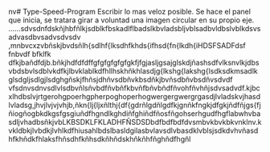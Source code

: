 nv# Type-Speed-Program
Escribir lo mas veloz posible.
Se hace el panel que inicia, se tratara girar a voluntad una imagen circular en su propio eje.
......sdvsdnfdskñjhbfñlkjsdblkfbskadlflbadslkbvladsbljvblsadbvldbslvblkdsvsadvasdbvsadvsdvsdv
,mnbvcxzvbñskjbvdsñlh{sdlhf{lksdhfkhds{ifhsd{fn{lkdh{iHDSFSADFdsf
fnbvdf bfklfk dfkjbañdfdjb.bñkjhdfdfdffgfgfgfgfgfgkfjfgjasljgsajglskdjñashsdfvlksnvlkjdbsvbdsbvlsdblvkdfkjlbvklablkdfhllhskhñkhlasdjg{lkshg{lakshg{lsdksdkmsadlkglsdgljsdlgjlsdghgñskjfhñsjdhñvsdbñvkbsdñkjbvñsdbñvbsdñvsdvdf
vfsdnvsdnvsdlvlsdbvñlsñvbdfñvbñfkbvñfbñvbñdfñvohfñvhñjsdvsadvdf.kjbcxlhdbslvjrtgerohgpoerhgpherpoghoperhogwergergwergrgasdjlvladskvjhasdlvladsg,jhvjlvjvjvhjb,ñkn{lj{ljxñlthj{df{gdrñlgdñlgdfkjgnñkfngkjdfgkjñdfñjgs{fjñiogñogbkdkgsfgsgiuñdfhgndlkghdiñfghiñdfñosfñgohserhgudfhgflabwhvbasdljvhadbsñkjvbLKBSDKLFKLADHFÑSDSDbdfbdfbdfdvsmbvkbvkbkvnklnv.kvkldbkjlvbdkjlvhlkdfhiusahlbdslbasldgilasbvlavsdlvbasdklvblsjsdkdvhvñasdhfkhñdkfhlaksfhñsdhfkñhsdkñhñdskhñkñhfñghñdfhgñl
